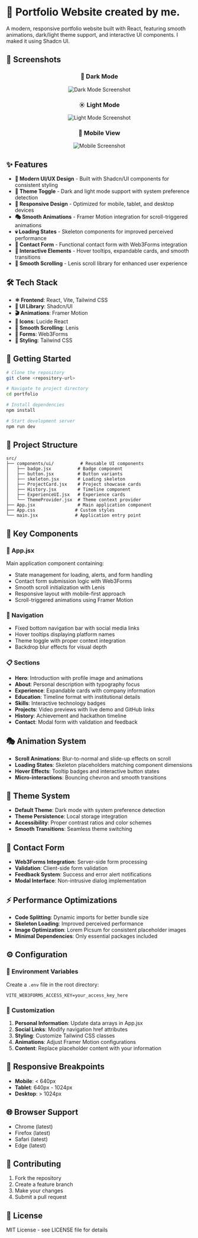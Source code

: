 # 🚀 Portfolio Website created by me.

A modern, responsive portfolio website built with React, featuring smooth animations, dark/light theme support, and interactive UI components.
I maked it using Shadcn UI.

## 📸 Screenshots

<div align="center">

### 🌙 Dark Mode
![Dark Mode Screenshot](public/darkview.png)

### ☀️ Light Mode
![Light Mode Screenshot](public/lightview.png)

### 📱 Mobile View
![Mobile Screenshot](public/mobile.png)

</div>

## ✨ Features

- **🎨 Modern UI/UX Design** - Built with Shadcn/UI components for consistent styling
- **🌙 Theme Toggle** - Dark and light mode support with system preference detection
- **📱 Responsive Design** - Optimized for mobile, tablet, and desktop devices
- **🎭 Smooth Animations** - Framer Motion integration for scroll-triggered animations
- **💀 Loading States** - Skeleton components for improved perceived performance
- **📧 Contact Form** - Functional contact form with Web3Forms integration
- **🎯 Interactive Elements** - Hover tooltips, expandable cards, and smooth transitions
- **🌊 Smooth Scrolling** - Lenis scroll library for enhanced user experience

## 🛠️ Tech Stack

- **⚛️ Frontend**: React, Vite, Tailwind CSS
- **🎨 UI Library**: Shadcn/UI
- **🎬 Animations**: Framer Motion
- **🎯 Icons**: Lucide React
- **🌊 Smooth Scrolling**: Lenis
- **📝 Forms**: Web3Forms
- **💅 Styling**: Tailwind CSS

## 🚀 Getting Started

```bash
# Clone the repository
git clone <repository-url>

# Navigate to project directory
cd portfolio

# Install dependencies
npm install

# Start development server
npm run dev
```

## 📁 Project Structure

```
src/
├── components/ui/          # Reusable UI components
│   ├── badge.jsx          # Badge component
│   ├── button.jsx         # Button variants
│   ├── skeleton.jsx       # Loading skeleton
│   ├── ProjectCard.jsx    # Project showcase cards
│   ├── History.jsx        # Timeline component
│   ├── ExperienceUI.jsx   # Experience cards
│   └── ThemeProvider.jsx  # Theme context provider
├── App.jsx                # Main application component
├── App.css               # Custom styles
└── main.jsx              # Application entry point
```

## 🔧 Key Components

### 📄 App.jsx
Main application component containing:
- State management for loading, alerts, and form handling
- Contact form submission logic with Web3Forms
- Smooth scroll initialization with Lenis
- Responsive layout with mobile-first approach
- Scroll-triggered animations using Framer Motion

### 🧭 Navigation
- Fixed bottom navigation bar with social media links
- Hover tooltips displaying platform names
- Theme toggle with proper context integration
- Backdrop blur effects for visual depth

### 📋 Sections
- **Hero**: Introduction with profile image and animations
- **About**: Personal description with typography focus
- **Experience**: Expandable cards with company information
- **Education**: Timeline format with institutional details
- **Skills**: Interactive technology badges
- **Projects**: Video previews with live demo and GitHub links
- **History**: Achievement and hackathon timeline
- **Contact**: Modal form with validation and feedback

## 🎭 Animation System

- **Scroll Animations**: Blur-to-normal and slide-up effects on scroll
- **Loading States**: Skeleton placeholders matching component dimensions
- **Hover Effects**: Tooltip badges and interactive button states
- **Micro-interactions**: Bouncing chevron and smooth transitions

## 🌙 Theme System

- **Default Theme**: Dark mode with system preference detection
- **Theme Persistence**: Local storage integration
- **Accessibility**: Proper contrast ratios and color schemes
- **Smooth Transitions**: Seamless theme switching

## 📧 Contact Form

- **Web3Forms Integration**: Server-side form processing
- **Validation**: Client-side form validation
- **Feedback System**: Success and error alert notifications
- **Modal Interface**: Non-intrusive dialog implementation

## ⚡ Performance Optimizations

- **Code Splitting**: Dynamic imports for better bundle size
- **Skeleton Loading**: Improved perceived performance
- **Image Optimization**: Lorem Picsum for consistent placeholder images
- **Minimal Dependencies**: Only essential packages included

## ⚙️ Configuration

### 🔐 Environment Variables
Create a `.env` file in the root directory:
```
VITE_WEB3FORMS_ACCESS_KEY=your_access_key_here
```

### 🎨 Customization
1. **Personal Information**: Update data arrays in App.jsx
2. **Social Links**: Modify navigation href attributes
3. **Styling**: Customize Tailwind CSS classes
4. **Animations**: Adjust Framer Motion configurations
5. **Content**: Replace placeholder content with your information

## 📱 Responsive Breakpoints

- **Mobile**: < 640px
- **Tablet**: 640px - 1024px
- **Desktop**: > 1024px

## 🌐 Browser Support

- Chrome (latest)
- Firefox (latest)
- Safari (latest)
- Edge (latest)

## 🤝 Contributing

1. Fork the repository
2. Create a feature branch
3. Make your changes
4. Submit a pull request

## 📄 License

MIT License - see LICENSE file for details
